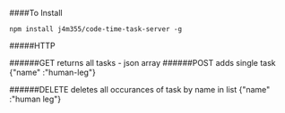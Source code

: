 ####To Install

    npm install j4m355/code-time-task-server -g



#####HTTP

######GET
	returns all tasks - json array
######POST
	adds single task
		{"name" :"human-leg"}

######DELETE
	deletes all occurances of task by name in list
		{"name" :"human leg"}



